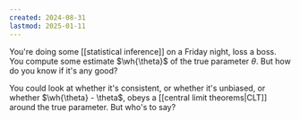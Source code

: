 ```yaml
---
created: 2024-08-31
lastmod: 2025-01-11
---
```


You're doing some [[statistical inference]] on a Friday night, loss a boss. You compute some estimate $\wh{\theta}$ of the true parameter $\theta$. But how do you know if it's any good? 

You could look at whether it's consistent, or whether it's unbiased, or whether $\wh{\theta} - \theta$, obeys a [[central limit theorems|CLT]] around the true parameter. But who's to say? 



